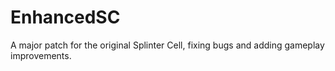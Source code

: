 # EnhancedSC
A major patch for the original Splinter Cell, fixing bugs and adding gameplay improvements.
